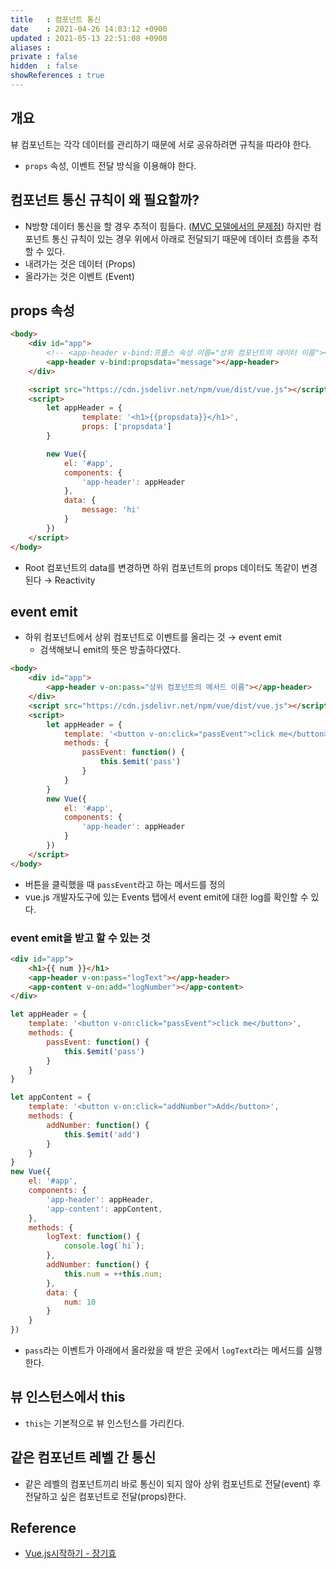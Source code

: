 ```yaml
---
title   : 컴포넌트 통신
date    : 2021-04-26 14:03:12 +0900
updated : 2021-05-13 22:51:08 +0900
aliases : 
private : false
hidden  : false
showReferences : true
---
```


## 개요 
뷰 컴포넌트는 각각 데이터를 관리하기 때문에 서로 공유하려면 규칙을 따라야 한다.  
- `props` 속성, 이벤트 전달 방식을 이용해야 한다.  

## 컴포넌트 통신 규칙이 왜 필요할까?
- N방향 데이터 통신을 할 경우 추적이 힘들다. ([MVC 모델에서의 문제점](https://facebook.github.io/flux/docs/in-depth-overview/)) 하지만 컴포넌트 통신 규칙이 있는 경우 위에서 아래로 전달되기 때문에 데이터 흐름을 추적할 수 있다. 
- 내려가는 것은 데이터 (Props)
- 올라가는 것은 이벤트 (Event)

## props 속성
```html
<body>
    <div id="app">
        <!-- <app-header v-bind:프롭스 속성 이름="상위 컴포넌트의 데이터 이름"></app-header> -->
        <app-header v-bind:propsdata="message"></app-header>
    </div>

    <script src="https://cdn.jsdelivr.net/npm/vue/dist/vue.js"></script>
    <script>
        let appHeader = {
                template: '<h1>{{propsdata}}</h1>',
                props: ['propsdata']
        }

        new Vue({
            el: '#app',
            components: {
                'app-header': appHeader
            },
            data: {
                message: 'hi'
            }
        })
    </script>
</body>
```  
- Root 컴포넌트의 data를 변경하면 하위 컴포넌트의 props 데이터도 똑같이 변경된다 → Reactivity  

## event emit 
- 하위 컴포넌트에서 상위 컴포넌트로 이벤트를 올리는 것 → event emit  
  - 검색해보니 emit의 뜻은 방출하다였다.   

```html
<body>
    <div id="app">
        <app-header v-on:pass="상위 컴포넌트의 메서드 이름"></app-header>
    </div>
    <script src="https://cdn.jsdelivr.net/npm/vue/dist/vue.js"></script>
    <script>
        let appHeader = {
            template: '<button v-on:click="passEvent">click me</button>',
            methods: {
                passEvent: function() {
                    this.$emit('pass')
                }
            }
        }
        new Vue({
            el: '#app',
            components: {
                'app-header': appHeader
            }
        })
    </script>
</body>
```
- 버튼을 클릭했을 때 `passEvent`라고 하는 메서드를 정의 
- vue.js 개발자도구에 있는 Events 탭에서 event emit에 대한 log를 확인할 수 있다.  

### event emit을 받고 할 수 있는 것 
```html
<div id="app">
    <h1>{{ num }}</h1>
    <app-header v-on:pass="logText"></app-header>
    <app-content v-on:add="logNumber"></app-content>
</div>
```

```javascript
let appHeader = {
    template: '<button v-on:click="passEvent">click me</button>',
    methods: {
        passEvent: function() {
            this.$emit('pass')
        }
    }
}

let appContent = {
    template: '<button v-on:click="addNumber">Add</button>',
    methods: {
        addNumber: function() {
            this.$emit('add')
        }
    }
}
new Vue({
    el: '#app',
    components: {
        'app-header': appHeader,
        'app-content': appContent,
    },
    methods: {
        logText: function() {
            console.log(`hi`);
        },
        addNumber: function() {
            this.num = ++this.num;
        },
        data: {
            num: 10
        }
    }
})
```
- `pass`라는 이벤트가 아래에서 올라왔을 때 받은 곳에서 `logText`라는 메서드를 실행한다. 

## 뷰 인스턴스에서 this 
- `this`는 기본적으로 뷰 인스턴스를 가리킨다.  

## 같은 컴포넌트 레벨 간 통신  
- 같은 레벨의 컴포넌트끼리 바로 통신이 되지 않아 상위 컴포넌트로 전달(event) 후 전달하고 싶은 컴포넌트로 전달(props)한다.   


## Reference 
- [Vue.js시작하기 - 장기효](https://inf.run/SwGd)
